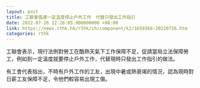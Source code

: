 ```yaml
---
layout: post
title: 工聯會倡達一定溫度停止戶外工作　代替只發出工作指引
date: 2022-07-26 12:26:05.000000000 +08:00
link: https://news.rthk.hk/rthk/ch/component/k2/1659368-20220726.htm
categories: rthk
---
```


工聯會表示，現行法例對勞工在酷熱天氣下工作保障不足，促請當局立法保障勞工，例如到一定溫度就要停止戶外工作，代替現時只發出工作指引的做法。

有工會代表指出，不時有戶外工作的工友，出現中暑或熱衰竭的情況，認為現時對日薪工友保障不足，令他們較容易出現工傷。
